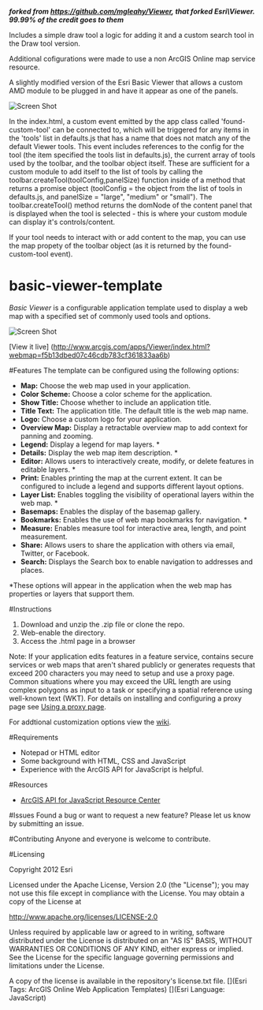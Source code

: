 ***forked from https://github.com/mgleahy/Viewer, that forked Esri\Viewer. 99.99% of the credit goes to them***

Includes a simple draw tool a logic for adding it and a custom search tool in the Draw tool version.

Additional cofigurations were made to use a non ArcGIS Online map service resource. 


A slightly modified version of the Esri Basic Viewer that allows a custom AMD module to be plugged in and have it appear as one of the panels.

![Screen Shot](https://dl.dropboxusercontent.com/u/47327582/CustomEsriViewerPreview.png)

In the index.html, a custom event emitted by the app class called 'found-custom-tool' can be connected to, which will be triggered for any items in the 'tools' list in defaults.js that has a name that does not match any of the default Viewer tools.  This event includes references to the config for the tool (the item specified the tools list in defaults.js), the current array of tools used by the toolbar, and the toolbar object itself.  These are sufficient for a custom module to add itself to the list of tools by calling the toolbar.createTool(toolConfig,panelSize) function inside of a method that returns a promise object (toolConfig = the object from the list of tools in defaults.js, and panelSize = "large", "medium" or "small").  The toolbar.createTool() method returns the domNode of the content panel that is displayed when the tool is selected - this is where your custom module can display it's controls/content.

If your tool needs to interact with or add content to the map, you can use the map propety of the toolbar object (as it is returned by the found-custom-tool event).

basic-viewer-template
=====================

*Basic Viewer*  is a configurable application template used to display a web map with a specified set of commonly used tools and options.

![Screen Shot](https://dl.dropboxusercontent.com/u/24627279/screenshots/Viewer_screenshot.png)

[View it live] (http://www.arcgis.com/apps/Viewer/index.html?webmap=f5b13dbed07c46cdb783cf361833aa6b)

#Features
The template can be configured using the following options:

- **Map:** Choose the web map used in your application.
- **Color Scheme:** Choose a color scheme for the application.
- **Show Title:** Choose whether to include an application title. 
- **Title Text:** The application title. The default title is the web map name.
- **Logo:** Choose a custom logo for your application.
- **Overview Map:** Display a retractable overview map to add context for panning and zooming.
- **Legend:** Display a legend for map layers. *
- **Details:** Display the web map item description. *
- **Editor:** Allows users to interactively create, modify, or delete features in editable layers. *
- **Print:** Enables printing the map at the current extent. It can be configured to include a legend and supports different layout options.
- **Layer List:** Enables toggling the visibility of operational layers within the web map. *
- **Basemaps:** Enables the display of the basemap gallery. 
- **Bookmarks:** Enables the use of web map bookmarks for navigation. *
- **Measure:** Enables measure tool for interactive area, length, and point measurement.
- **Share:** Allows users to share the application with others via email, Twitter, or Facebook.
- **Search:** Displays the Search box to enable navigation to addresses and places. 


*These options will appear in the application when the web map has properties or layers that support them.



#Instructions

1. Download and unzip the .zip file or clone the repo.
2. Web-enable the directory. 
3. Access the .html page in a browser

Note: If your application edits features in a feature service, contains secure services or web maps that aren't shared publicly or generates requests that exceed 200 characters you may need to setup and use a proxy page. Common situations where you may exceed the URL length are using complex polygons as input to a task or specifying a spatial reference using well-known text (WKT). For details on installing and configuring a proxy page see [Using a proxy page](https://developers.arcgis.com/javascript/jshelp/ags_proxy.html).

For addtional customization options view the [wiki](https://github.com/Esri/basic-viewer-template/wiki). 

#Requirements

- Notepad or HTML editor
- Some background with HTML, CSS and JavaScript
- Experience with the ArcGIS API for JavaScript is helpful. 

#Resources

- [ArcGIS API for JavaScript Resource Center](http://help.arcgis.com/en/webapi/javascript/arcgis/index.html)

#Issues
Found a bug or want to request a new feature? Please let us know by submitting an issue. 

#Contributing
Anyone and everyone is welcome to contribute. 

#Licensing 

Copyright 2012 Esri

Licensed under the Apache License, Version 2.0 (the "License"); you may not use this file except in compliance with the License. You may obtain a copy of the License at

http://www.apache.org/licenses/LICENSE-2.0

Unless required by applicable law or agreed to in writing, software distributed under the License is distributed on an "AS IS" BASIS, WITHOUT WARRANTIES OR CONDITIONS OF ANY KIND, either express or implied. See the License for the specific language governing permissions and limitations under the License.

A copy of the license is available in the repository's license.txt file.
[](Esri Tags: ArcGIS Online Web Application Templates) 
[](Esri Language: JavaScript)
